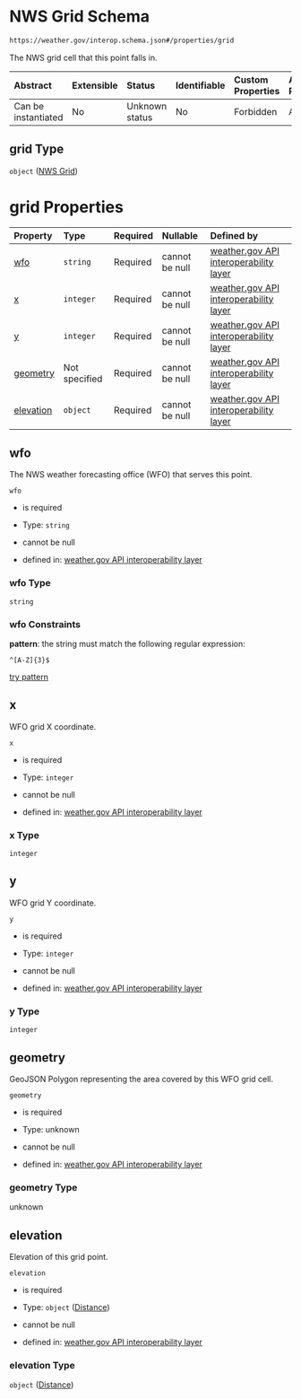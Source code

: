 # NWS Grid Schema

```txt
https://weather.gov/interop.schema.json#/properties/grid
```

The NWS grid cell that this point falls in.

| Abstract            | Extensible | Status         | Identifiable | Custom Properties | Additional Properties | Access Restrictions | Defined In                                                                                                 |
| :------------------ | :--------- | :------------- | :----------- | :---------------- | :-------------------- | :------------------ | :--------------------------------------------------------------------------------------------------------- |
| Can be instantiated | No         | Unknown status | No           | Forbidden         | Allowed               | none                | [interop-layer.schema.json\*](../../../api-interop-layer/interop-layer.schema.json "open original schema") |

## grid Type

`object` ([NWS Grid](interop-layer-properties-nws-grid.md))

# grid Properties

| Property                | Type          | Required | Nullable       | Defined by                                                                                                                                                                        |
| :---------------------- | :------------ | :------- | :------------- | :-------------------------------------------------------------------------------------------------------------------------------------------------------------------------------- |
| [wfo](#wfo)             | `string`      | Required | cannot be null | [weather.gov API interoperability layer](interop-layer-properties-nws-grid-properties-wfo.md "https://weather.gov/interop.schema.json#/properties/grid/properties/wfo")           |
| [x](#x)                 | `integer`     | Required | cannot be null | [weather.gov API interoperability layer](interop-layer-properties-nws-grid-properties-x.md "https://weather.gov/interop.schema.json#/properties/grid/properties/x")               |
| [y](#y)                 | `integer`     | Required | cannot be null | [weather.gov API interoperability layer](interop-layer-properties-nws-grid-properties-y.md "https://weather.gov/interop.schema.json#/properties/grid/properties/y")               |
| [geometry](#geometry)   | Not specified | Required | cannot be null | [weather.gov API interoperability layer](interop-layer-properties-nws-grid-properties-geometry.md "https://weather.gov/interop.schema.json#/properties/grid/properties/geometry") |
| [elevation](#elevation) | `object`      | Required | cannot be null | [weather.gov API interoperability layer](interop-layer-defs-measures-distance.md "https://weather.gov/interop.schema.json#/properties/grid/properties/elevation")                 |

## wfo

The NWS weather forecasting office (WFO) that serves this point.

`wfo`

* is required

* Type: `string`

* cannot be null

* defined in: [weather.gov API interoperability layer](interop-layer-properties-nws-grid-properties-wfo.md "https://weather.gov/interop.schema.json#/properties/grid/properties/wfo")

### wfo Type

`string`

### wfo Constraints

**pattern**: the string must match the following regular expression:&#x20;

```regexp
^[A-Z]{3}$
```

[try pattern](https://regexr.com/?expression=%5E%5BA-Z%5D%7B3%7D%24 "try regular expression with regexr.com")

## x

WFO grid X coordinate.

`x`

* is required

* Type: `integer`

* cannot be null

* defined in: [weather.gov API interoperability layer](interop-layer-properties-nws-grid-properties-x.md "https://weather.gov/interop.schema.json#/properties/grid/properties/x")

### x Type

`integer`

## y

WFO grid Y coordinate.

`y`

* is required

* Type: `integer`

* cannot be null

* defined in: [weather.gov API interoperability layer](interop-layer-properties-nws-grid-properties-y.md "https://weather.gov/interop.schema.json#/properties/grid/properties/y")

### y Type

`integer`

## geometry

GeoJSON Polygon representing the area covered by this WFO grid cell.

`geometry`

* is required

* Type: unknown

* cannot be null

* defined in: [weather.gov API interoperability layer](interop-layer-properties-nws-grid-properties-geometry.md "https://weather.gov/interop.schema.json#/properties/grid/properties/geometry")

### geometry Type

unknown

## elevation

Elevation of this grid point.

`elevation`

* is required

* Type: `object` ([Distance](interop-layer-defs-measures-distance.md))

* cannot be null

* defined in: [weather.gov API interoperability layer](interop-layer-defs-measures-distance.md "https://weather.gov/interop.schema.json#/properties/grid/properties/elevation")

### elevation Type

`object` ([Distance](interop-layer-defs-measures-distance.md))

